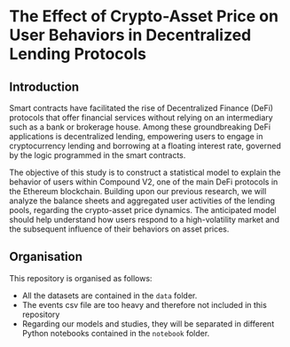 # The Effect of Crypto-Asset Price on User Behaviors in Decentralized Lending Protocols


## Introduction


Smart contracts have facilitated the rise of Decentralized Finance (DeFi) protocols that offer financial services without relying on an intermediary such as a bank or brokerage house. Among these groundbreaking DeFi applications is decentralized lending, empowering users to engage in cryptocurrency lending and borrowing at a floating interest rate, governed by the logic programmed in the smart contracts.

The objective of this study is to construct a statistical model to explain the behavior of users within Compound V2, one of the main DeFi protocols in the Ethereum blockchain. Building upon our previous research, we will analyze the balance sheets and aggregated user activities of the lending pools, regarding the crypto-asset price dynamics. The anticipated model should help understand how users respond to a high-volatility market and the subsequent influence of their behaviors on asset prices.


## Organisation

This repository is organised as follows: 

- All the datasets are contained in the `data` folder. 
- The events csv file are too heavy and therefore not included in this repository
- Regarding our models and studies, they will be separated in different Python notebooks contained in the `notebook` folder. 